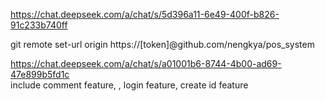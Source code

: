https://chat.deepseek.com/a/chat/s/5d396a11-6e49-400f-b826-91c233b740ff  
  
git remote set-url origin https://[token]@github.com/nengkya/pos_system  
  
https://chat.deepseek.com/a/chat/s/a01001b6-8744-4b00-ad69-47e899b5fd1c  
include comment feature, , login feature, create id feature
